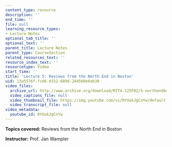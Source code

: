 ```yaml
---
content_type: resource
description: ''
end_time: ''
file: null
learning_resource_types:
- Lecture Notes
optional_tab_title: ''
optional_text: ''
parent_title: Lecture Notes
parent_type: CourseSection
related_resources_text: ''
resource_index_text: ''
resourcetype: Video
start_time: ''
title: 'Lecture 5: Reviews from the North End in Boston'
uid: 13a5576f-fcd6-0152-689d-284560e6eb38
video_files:
  archive_url: http://www.archive.org/download/MIT4.125F02/5-northendboston-220k.mp4
  video_captions_file: null
  video_thumbnail_file: https://img.youtube.com/vi/RYUokJgCnYw/default.jpg
  video_transcript_file: null
video_metadata:
  youtube_id: RYUokJgCnYw
---
```


**Topics covered:** Reviews from the North End in Boston

**Instructor:** Prof. Jan Wampler